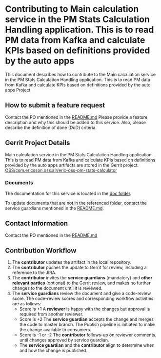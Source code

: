 # Contributing to Main calculation service in the PM Stats Calculation Handling application. This is to read PM data from Kafka and calculate KPIs based on definitions provided by the auto apps

This document describes how to contribute to the Main calculation service in the PM Stats Calculation Handling application. This is to read PM data from Kafka and calculate KPIs based on definitions provided by the auto apps Project.

## How to submit a feature request
Contact the PO mentioned in the [README.md]
Please provide a feature description and why this should be added to this service. Also, please describe the definition of done (DoD) criteria.

## Gerrit Project Details
Main calculation service in the PM Stats Calculation Handling application. This is to read PM data from Kafka and calculate KPIs based on definitions provided by the auto apps artifacts are stored in the Gerrit project: [OSS/com.ericsson.oss.air/eric-oss-pm-stats-calculator](https://gerrit-gamma.gic.ericsson.se/#/admin/projects/OSS/com.ericsson.oss.air/eric-oss-pm-stats-calculator)

### Documents

The documentation for this service is located in the [doc folder](https://gerrit-gamma.gic.ericsson.se/plugins/gitiles/OSS/com.ericsson.oss.air/eric-oss-pm-stats-calculator/+/master/doc).

To update documents that are not in the referenced folder, contact the service guardians mentioned in the [README.md](https://gerrit-gamma.gic.ericsson.se/plugins/gitiles/OSS/com.ericsson.oss.air/eric-oss-pm-stats-calculator/+/master/README.md).

## Contact Information
Contact the PO mentioned in the [README.md]


## Contribution Workflow
1. The **contributor** updates the artifact in the local repository.
2. The **contributor** pushes the update to Gerrit for review, including a reference to the JIRA.
3. The **contributor** invites the **service guardians** (mandatory) and **other relevant parties** (optional) to the Gerrit review, and makes no further changes to the document until it is reviewed.
4. The **service guardians** review the document and give a code-review score.
The code-review scores and corresponding workflow activities are as follows:
    - Score is +1
        A **reviewer** is happy with the changes but approval is required from another reviewer.
    - Score is +2
        The **service guardian** accepts the change and merges the code to master branch. The Publish pipeline is initiated to make the change available to consumers.
    - Score is -1 or -2
        The **contributor** follows-up on reviewer comments, until changes approved by service guardian.
    - The **service guardian** and the **contributor** align to determine when and how the change is published.

[README.md]: https://gerrit-gamma.gic.ericsson.se/plugins/gitiles/OSS/com.ericsson.oss.air/eric-oss-pm-stats-calculator/+/master/README.md
